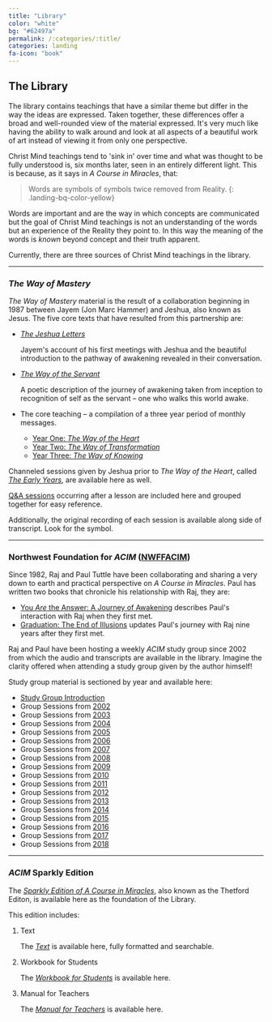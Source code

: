 ```yaml
---
title: "Library"
color: "white"
bg: "#62497a"
permalink: /:categories/:title/
categories: landing
fa-icon: "book"
---
```


## The Library

The library contains teachings that have a similar theme but
differ in the way the ideas are expressed. Taken together, these
differences offer a broad and well-rounded view of the material
expressed. It's very much like having the ability to walk around and
look at all aspects of a beautiful work of art instead of viewing it
from only one perspective.

Christ Mind teachings tend to 'sink in' over time and what was thought
to be fully understood is, six months later, seen in an entirely
different light. This is because, as it says in *A Course in Miracles*,
that:

> Words are symbols of symbols twice removed from Reality.
{: .landing-bq-color-yellow}

Words are important and are the way in which concepts are communicated
but the goal of Christ Mind teachings is not an understanding of the
words but an experience of the Reality they point to. In this way the
meaning of the words is *known* beyond concept and their truth apparent.

Currently, there are three sources of Christ Mind teachings in the library.

---

### *The Way of Mastery*

*The Way of Mastery* material is the result of a collaboration beginning
in 1987 between Jayem (Jon Marc Hammer) and Jeshua, also known as Jesus.
The five core texts that have resulted from this partnership are:

- [*The Jeshua Letters*](/wom/intro/tjl/)

    Jayem's account of his first meetings with Jeshua and the beautiful
    introduction to the pathway of awakening revealed in their
    conversation.

- [*The Way of the Servant*](/wom/intro/wos/)

    A poetic description of the journey of awakening taken from
    inception to recognition of self as the servant &ndash; one who walks this
    world awake.

- The core teaching &ndash; a compilation of a three year period of monthly messages.
    - [ Year One: *The Way of the Heart* ](/wom/intro/woh/)
    - [ Year Two: *The Way of Transformation* ](/wom/intro/wot/)
    - [ Year Three: *The Way of Knowing* ](/wom/intro/wok/)

Channeled sessions given by Jeshua prior to *The Way of the Heart*, called
[*The Early Years*](/wom/intro/early/), are available here as well.

[Q&A sessions](/wom/intro/questions/) occurring after a lesson are
included here and grouped together for easy reference.

Additionally, the original recording of each session is available along
side of transcript. Look for the <i class="fa fa-volume-up"></i> symbol.

---

### Northwest Foundation for *ACIM* ([NWFFACIM](/nwffacim/intro/nwffacim/))

Since 1982, Raj and Paul Tuttle have been collaborating and sharing a
very down to earth and practical perspective on *A Course in Miracles*.
Paul has written two books that chronicle his relationship with Raj,
they are:

- [You *Are* the Answer: A Journey of Awakening](/nwffacim/intro/yaa)
  describes Paul's interaction with Raj when they first met.
- [Graduation: The End of Illusions](/nwffacim/intro/grad) updates
  Paul's journey with Raj nine years after they first met.

Raj and Paul have been hosting a weekly *ACIM* study group since 2002
from which the audio and transcripts are available in the library.
Imagine the clarity offered when attending a study group given by the
author himself!

Study group material is sectioned by year and available here:

- [Study Group Introduction](/nwffacim/intro/acim/)
- Group Sessions from [2002](/nwffacim/intro/2002/)
- Group Sessions from [2003](/nwffacim/intro/2003/)
- Group Sessions from [2004](/nwffacim/intro/2004/)
- Group Sessions from [2005](/nwffacim/intro/2005/)
- Group Sessions from [2006](/nwffacim/intro/2006/)
- Group Sessions from [2007](/nwffacim/intro/2007/)
- Group Sessions from [2008](/nwffacim/intro/2008/)
- Group Sessions from [2009](/nwffacim/intro/2009/)
- Group Sessions from [2010](/nwffacim/intro/2010/)
- Group Sessions from [2011](/nwffacim/intro/2011/)
- Group Sessions from [2012](/nwffacim/intro/2012/)
- Group Sessions from [2013](/nwffacim/intro/2013/)
- Group Sessions from [2014](/nwffacim/intro/2014/)
- Group Sessions from [2015](/nwffacim/intro/2015/)
- Group Sessions from [2016](/nwffacim/intro/2016/)
- Group Sessions from [2017](/nwffacim/intro/2017/)
- Group Sessions from [2018](/nwffacim/intro/2018/)

---

### *ACIM* Sparkly Edition

The [*Sparkly Edition of A Course in Miracles*](/acim/intro/acim/), also
known as the Thetford Editon, is available here as the foundation of the
Library.

This edition includes:

1.  Text

    The [*Text*](/acim/intro/text/) is available here, fully formatted and searchable.

2.  Workbook for Students

    The [*Workbook for Students*](/acim/intro/workbook/) is available here.

3.  Manual for Teachers

    The [*Manual for Teachers*](/acim/intro/manual/) is available here.



